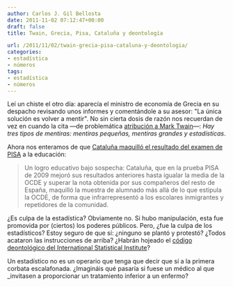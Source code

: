 ```yaml
---
author: Carlos J. Gil Bellosta
date: 2011-11-02 07:12:47+00:00
draft: false
title: Twain, Grecia, Pisa, Cataluña y deontología

url: /2011/11/02/twain-grecia-pisa-cataluna-y-deontologia/
categories:
- estadística
- números
tags:
- estadística
- números
---
```


Leí un chiste el otro día: aparecía el ministro de economía de Grecia en su despacho revisando unos informes y comentándole a su asesor: "La única solución es volver a mentir". No sin cierta dosis de razón nos recuerdan de vez en cuando la cita —de problemática [atribución a Mark Twain](http://en.wikipedia.org/wiki/Lies,_damned_lies,_and_statistics)—: _Hay tres tipos de mentiras: mentiras pequeñas, mentiras grandes y estadísticas_.

Ahora nos enteramos de que [Cataluña maquilló el resultado del examen de PISA](http://www.elpais.com/articulo/sociedad/Cataluna/maquillo/resultado/examen/PISA/educacion/elpepisoc/20111026elpepisoc_4/Tes) a la educación:



>Un logro educativo bajo sospecha: Cataluña, que en la prueba PISA de 2009 mejoró sus resultados anteriores hasta igualar la media de la OCDE y superar la nota obtenida por sus compañeros del resto de España, maquilló la muestra de alumnado más allá de lo que estipula la OCDE, de forma que infrarrepresentó a los escolares inmigrantes y repetidores de la comunidad.



¿Es culpa de la estadística? Obviamente no. Si hubo manipulación, esta fue promovida por (ciertos) los poderes públicos. Pero, ¿fue la culpa de los estadísticos? Estoy seguro de que sí: ¿ninguno se plantó y protestó? ¿Todos acataron las instrucciones de arriba? ¿Habrán hojeado el [código deontológico del International Statistical Institute](http://isi-web.org/about/declarationprofessionalethics-2010uk)?

Un estadístico no es un operario que tenga que decir que sí a la primera corbata escalafonada. ¿Imagináis qué pasaría si fuese un médico al que _invitasen a proporcionar un tratamiento inferior a un enfermo?
